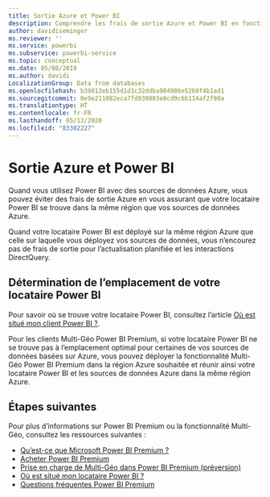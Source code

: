 ```yaml
---
title: Sortie Azure et Power BI
description: Comprendre les frais de sortie Azure et Power BI en fonction de l’emplacement du locataire et de Power BI Premium
author: davidiseminger
ms.reviewer: ''
ms.service: powerbi
ms.subservice: powerbi-service
ms.topic: conceptual
ms.date: 05/08/2019
ms.author: davidi
LocalizationGroup: Data from databases
ms.openlocfilehash: b39812eb155d1d1c32ddba984986e5260f4b1ad1
ms.sourcegitcommit: 0e9e211082eca7fd939803e0cd9c6b114af2f90a
ms.translationtype: HT
ms.contentlocale: fr-FR
ms.lasthandoff: 05/13/2020
ms.locfileid: "83302227"
---
```

# <a name="power-bi-and-azure-egress"></a>Sortie Azure et Power BI

Quand vous utilisez Power BI avec des sources de données Azure, vous pouvez éviter des frais de sortie Azure en vous assurant que votre locataire Power BI se trouve dans la même région que vos sources de données Azure.

Quand votre locataire Power BI est déployé sur la même région Azure que celle sur laquelle vous déployez vos sources de données, vous n’encourez pas de frais de sortie pour l’actualisation planifiée et les interactions DirectQuery. 

## <a name="determining-where-your-power-bi-tenant-is-located"></a>Détermination de l’emplacement de votre locataire Power BI

Pour savoir où se trouve votre locataire Power BI, consultez l’article [Où est situé mon client Power BI ?](../admin/service-admin-where-is-my-tenant-located.md).

Pour les clients Multi-Géo Power BI Premium, si votre locataire Power BI ne se trouve pas à l’emplacement optimal pour certaines de vos sources de données basées sur Azure, vous pouvez déployer la fonctionnalité Multi-Géo Power BI Premium dans la région Azure souhaitée et réunir ainsi votre locataire Power BI et les sources de données Azure dans la même région Azure.

## <a name="next-steps"></a>Étapes suivantes

Pour plus d’informations sur Power BI Premium ou la fonctionnalité Multi-Géo, consultez les ressources suivantes :

* [Qu’est-ce que Microsoft Power BI Premium ?](../admin/service-premium-what-is.md)
* [Acheter Power BI Premium](../admin/service-admin-premium-purchase.md)
* [Prise en charge de Multi-Géo dans Power BI Premium (préversion)](../admin/service-admin-premium-multi-geo.md)
* [Où est situé mon locataire Power BI ?](../admin/service-admin-where-is-my-tenant-located.md)
* [Questions fréquentes Power BI Premium](../admin/service-premium-faq.md)
